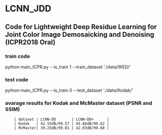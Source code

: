 # LCNN_JDD
## Code for Lightweight Deep Residue Learning for Joint Color Image Demosaicking and Denoising (ICPR2018 Oral)


### train code

  python main_ICPR.py --is_train 1 --train_dataset './data/WED/'


### test code

  python main_ICPR.py --is_train 0 --test_dataset './data/Kodak/'


### avarage results for Kodak and McMaster dataset (PSNR and SSIM)

        | dataset | LCNN-DD       | LCNN-DD+      |
        | Kodak   | 42.55dB/99.57 | 45.66dB/99.82 |
        | McMaster| 39.25dB/99.01 | 42.03dB/99.68 |
  